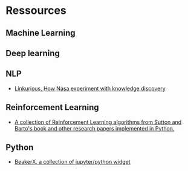 # Ressources

## Machine Learning


## Deep learning


## NLP

* [Linkurious, How Nasa experiment with knowledge discovery](https://linkurio.us/blog/how-nasa-experiments-with-knowledge-discovery/)

## Reinforcement Learning

* [A collection of Reinforcement Learning algorithms from Sutton and Barto's book and other research papers implemented in Python.](https://github.com/Pulkit-Khandelwal/Reinforcement-Learning-Notebooks)

## Python

* [BeakerX, a collection of jupyter/python widget](http://beakerx.com)
